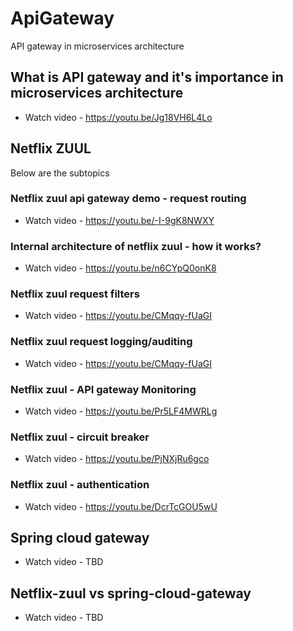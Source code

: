 # ApiGateway
 API gateway in microservices architecture
 
 ## What is API gateway and it's importance in microservices architecture
 
 * Watch video - https://youtu.be/Jg18VH6L4Lo
 
  ## Netflix ZUUL 
  
  Below are the subtopics 
  
  ### Netflix zuul api gateway demo - request routing
 
 * Watch video - https://youtu.be/-I-9gK8NWXY
 
 ### Internal architecture of netflix zuul - how it works?
 
 * Watch video - https://youtu.be/n6CYpQ0onK8
 
 ### Netflix zuul request filters
 
 * Watch video - https://youtu.be/CMqqy-fUaGI
 
 
 ### Netflix zuul request logging/auditing
 
 * Watch video - https://youtu.be/CMqqy-fUaGI
 
 
  ### Netflix zuul - API gateway Monitoring
 
 * Watch video - https://youtu.be/Pr5LF4MWRLg
 
  ### Netflix zuul - circuit breaker
 
 * Watch video - https://youtu.be/PjNXjRu6gco
 
 ### Netflix zuul - authentication
 
 * Watch video - https://youtu.be/DcrTcGOU5wU
 
  ## Spring cloud gateway
 
 * Watch video - TBD
 
  ## Netflix-zuul vs spring-cloud-gateway
 
 * Watch video - TBD
